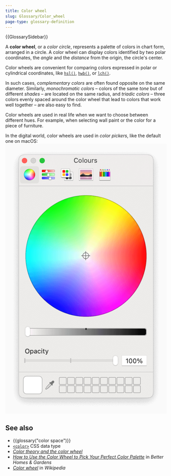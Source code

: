 ```yaml
---
title: Color wheel
slug: Glossary/Color_wheel
page-type: glossary-definition
---
```


{{GlossarySidebar}}

A **color wheel**, or a _color circle_, represents a palette of colors in chart form, arranged in a circle. A color wheel can display colors identified by two polar coordinates, the _angle_ and the _distance_ from the origin, the circle's center.

Color wheels are convenient for comparing colors expressed in polar or cylindrical coordinates, like [`hsl()`](/en-US/docs/Web/CSS/color_value/hsl), [`hwb()`](/en-US/docs/Web/CSS/color_value/hwb), or [`lch()`](/en-US/docs/Web/CSS/color_value/lch).

In such cases, _complementary colors_ are often found opposite on the same diameter. Similarly, _monochromatic colors_ – colors of the same _tone_ but of different _shades_ – are located on the same radius, and _triadic colors_ – three colors evenly spaced around the color wheel that lead to colors that work well together – are also easy to find.

Color wheels are used in real life when we want to choose between different hues. For example, when selecting wall paint or the color for a piece of furniture.

In the digital world, color wheels are used in _color pickers_, like the default one on macOS:
[![The default color picker on macOS Monterey](color_wheel_macos.png)](/en-US/docs/Glossary/Color_wheel/color_wheel_macos.png)

## See also

- {{glossary("color space")}}
- [`<color>`](/en-US/docs/Web/CSS/color_value) CSS data type
- [_Color theory and the color wheel_](https://www.canva.com/colors/color-wheel/)
- [_How to Use the Color Wheel to Pick Your Perfect Color Palette_](https://www.bhg.com/decorating/color/basics/color-wheel-color-chart/) in _Better Homes & Gardens_
- [_Color wheel_](https://en.wikipedia.org/wiki/Color_wheel) in _Wikipedia_
